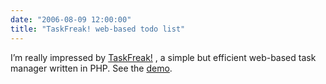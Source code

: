 ```yaml
---
date: "2006-08-09 12:00:00"
title: "TaskFreak! web-based todo list"
---
```




I&rsquo;m really impressed by [TaskFreak!](http://taskfreak.com/) , a simple but efficient web-based task manager written in PHP. See the [demo](http://demo.taskfreak.com/).

